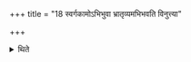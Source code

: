 +++
title = "18 स्वर्गकामोऽभिभुवा भ्रातृव्यमभिभवति विनुत्त्या"

+++

<details><summary>थिते</summary>

स्वर्गकामोऽभिभुवा भ्रातृव्यमभिभवति । विनुत्त्या भ्रातृव्यं विनुदते १८
</details>
